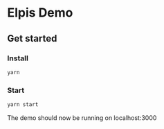 # Elpis Demo

## Get started

### Install

```bash
yarn
```

### Start

```bash
yarn start
```

The demo should now be running on localhost:3000